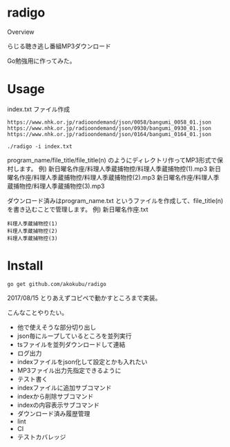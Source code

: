 radigo
====

Overview

らじる聴き逃し番組MP3ダウンロード

Go勉強用に作ってみた。

# Usage
index.txt ファイル作成

```
https://www.nhk.or.jp/radioondemand/json/0058/bangumi_0058_01.json
https://www.nhk.or.jp/radioondemand/json/0930/bangumi_0930_01.json
https://www.nhk.or.jp/radioondemand/json/0164/bangumi_0164_01.json
```

```
./radigo -i index.txt
```

program_name/file_title/file_title(n) のようにディレクトリ作ってMP3形式で保村します。
例)
新日曜名作座/料理人季蔵捕物控/料理人季蔵捕物控(1).mp3
新日曜名作座/料理人季蔵捕物控/料理人季蔵捕物控(2).mp3
新日曜名作座/料理人季蔵捕物控/料理人季蔵捕物控(3).mp3

ダウンロード済みはprogram_name.txt というファイルを作成して、file_title(n) を書き込むことで管理します。
例)
新日曜名作座.txt

```
料理人季蔵捕物控(1)
料理人季蔵捕物控(2)
料理人季蔵捕物控(3)
```

# Install

```
go get github.com/akokubu/radigo
```

2017/08/15
とりあえずコピペで動かすところまで実装。

こんなことやりたい。
* 他で使えそうな部分切り出し
* json毎にループしているところを並列実行
* tsファイルを並列ダウンロードして連結
* ログ出力
* indexファイルをjson化して設定とかも入れたい
* MP3ファイル出力先指定できるように
* テスト書く
* indexファイルに追加サブコマンド
* indexから削除サブコマンド
* indexの内容表示サブコマンド
* ダウンロード済み履歴管理
* lint
* CI
* テストカバレッジ

